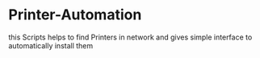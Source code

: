 # Printer-Automation
this Scripts helps to find Printers in network and gives simple interface to automatically install them

